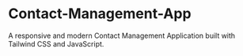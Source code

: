 # Contact-Management-App
A responsive and modern Contact Management Application built with Tailwind CSS and JavaScript.
